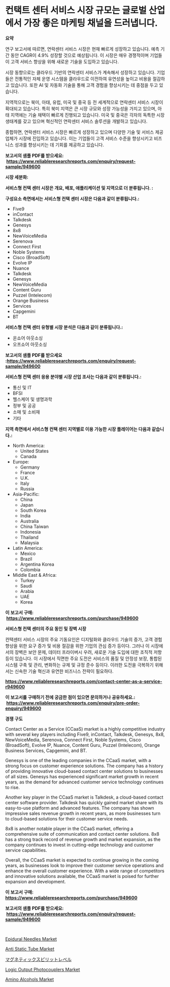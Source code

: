 <p><h1>컨택트 센터 서비스 시장 규모는 글로벌 산업에서 가장 좋은 마케팅 채널을 드러냅니다.</h1></p><p><strong>요약</strong></p>
<p><p>연구 보고서에 따르면, 연락센터 서비스 시장은 현재 빠르게 성장하고 있습니다. 예측 기간 동안 CAGR이 4.9% 성장할 것으로 예상됩니다. 이 시장은 매우 경쟁적이며 기업들이 고객 서비스 향상을 위해 새로운 기술을 도입하고 있습니다.</p><p>시장 동향으로는 클라우드 기반의 연락센터 서비스가 계속해서 성장하고 있습니다. 기업들은 전통적인 자체 운영 시스템을 클라우드로 이전하여 유연성을 높이고 비용을 절감하고 있습니다. 또한 AI 및 자동화 기술을 통해 고객 경험을 향상시키는 데 중점을 두고 있습니다.</p><p>지역적으로는 북미, 아태, 유럽, 미국 및 중국 등 전 세계적으로 연락센터 서비스 시장이 확대되고 있습니다. 특히 북미 지역은 큰 시장 규모와 성장 가능성을 가지고 있으며, 아태 지역에는 기술 채택이 빠르게 진행되고 있습니다. 미국 및 중국은 각자의 독특한 시장 생태계를 갖고 있으며 혁신적인 연락센터 서비스 솔루션을 개발하고 있습니다.</p><p>종합하면, 연락센터 서비스 시장은 빠르게 성장하고 있으며 다양한 기술 및 서비스 제공 업체가 시장에 진입하고 있습니다. 이는 기업들이 고객 서비스 수준을 향상시키고 비즈니스 성과를 향상시키는 데 기회를 제공하고 있습니다.</p></p>
<p><strong>보고서의 샘플 PDF를 받으세요: &nbsp;<a href="https://www.reliableresearchreports.com/enquiry/request-sample/949600">https://www.reliableresearchreports.com/enquiry/request-sample/949600</a></strong></p>
<p><strong>시장 세분화:</strong></p>
<p><strong> 서비스형 컨택 센터 시장은 개요, 배포, 애플리케이션 및 지역으로 더 분류됩니다. :</strong></p>
<p><strong>구성요소 측면에서는 서비스형 컨택 센터 시장은 다음과 같이 분류됩니다.:</strong></p>
<p><ul><li>Five9</li><li>inContact</li><li>Talkdesk</li><li>Genesys</li><li>8x8</li><li>NewVoiceMedia</li><li>Serenova</li><li>Connect First</li><li>Noble Systems</li><li>Cisco (BroadSoft)</li><li>Evolve IP</li><li>Nuance</li><li>Talkdesk</li><li>Genesys</li><li>NewVoiceMedia</li><li>Content Guru</li><li>Puzzel (Intelecom)</li><li>Orange Business</li><li>Services</li><li>Capgemini</li><li>BT</li></ul></p>
<p><strong> 서비스형 컨택 센터 유형별 시장 분석은 다음과 같이 분류됩니다.:</strong></p>
<p><ul><li>온쇼어 아웃소싱</li><li>오프쇼어 아웃소싱</li></ul></p>
<p><strong>보고서의 샘플 PDF를 받으세요 :<a href="https://www.reliableresearchreports.com/enquiry/request-sample/949600">https://www.reliableresearchreports.com/enquiry/request-sample/949600</a></strong></p>
<p><strong> 서비스형 컨택 센터 응용 분야별 시장 산업 조사는 다음과 같이 분류됩니다.:</strong></p>
<p><ul><li>통신 및 IT</li><li>BFSI</li><li>헬스케어 및 생명과학</li><li>정부 및 공공</li><li>소매 및 소비재</li><li>기타</li></ul></p>
<p><strong>지역 측면에서 서비스형 컨택 센터 지역별로 이용 가능한 시장 플레이어는 다음과 같습니다.:</strong></p>
<p><ul>
    <li>
        North America:
        <ul>
            <li>United States</li>
            <li>Canada</li>
        </ul>
    </li>
    <li>
        Europe:
        <ul>
            <li>Germany</li>
            <li>France</li>
            <li>U.K.</li>
            <li>Italy</li>
            <li>Russia</li>
        </ul>
    </li>
    <li>
        Asia-Pacific:
        <ul>
            <li>China</li>
            <li>Japan</li>
            <li>South Korea</li>
            <li>India</li>
            <li>Australia</li>
            <li>China Taiwan</li>
            <li>Indonesia</li>
            <li>Thailand</li>
            <li>Malaysia</li>
        </ul>
    </li>
    <li>
        Latin America:
        <ul>
            <li>Mexico</li>
            <li>Brazil</li>
            <li>Argentina Korea</li>
            <li>Colombia</li>
        </ul>
    </li>
    <li>
        Middle East & Africa:
        <ul>
            <li>Turkey</li>
            <li>Saudi</li>
            <li>Arabia</li>
            <li>UAE</li>
            <li>Korea</li>
        </ul>
    </li>
    </ul></p>
<p><strong>이 보고서 구매: &nbsp;<a href="https://www.reliableresearchreports.com/purchase/949600">https://www.reliableresearchreports.com/purchase/949600</a></strong></p>
<p><strong>서비스형 컨택 센터의 주요 동인 및 장벽 시장</strong></p>
<p><p>컨택센터 서비스 시장의 주요 기동요인은 디지털화와 클라우드 기술의 증가, 고객 경험 향상을 위한 요구 증가 및 비용 절감을 위한 기업의 관심 증가 등이다. 그러나 이 시장에서의 장벽은 보안 문제, 데이터 프라이버시 우려, 새로운 기술 도입에 대한 조직적 저항 등이 있습니다. 이 시장에서 직면한 주요 도전은 서비스의 품질 및 안정성 보장, 통합된 시스템 구축 및 관리, 변화하는 규제 및 규정 준수 등이다. 이러한 도전을 극복하기 위해서는 신속한 기술 혁신과 유연한 비즈니스 전략이 필요하다.</p></p>
<p><strong><a href="https://www.reliableresearchreports.com/contact-center-as-a-service-r949600">https://www.reliableresearchreports.com/contact-center-as-a-service-r949600</a></strong></p>
<p><strong>이 보고서를 구매하기 전에 궁금한 점이 있으면 문의하거나 공유하세요.: &nbsp;<a href="https://www.reliableresearchreports.com/enquiry/pre-order-enquiry/949600">https://www.reliableresearchreports.com/enquiry/pre-order-enquiry/949600</a></strong></p>
<p><strong>경쟁 구도</strong></p>
<p><p>Contact Center as a Service (CCaaS) market is a highly competitive industry with several key players including Five9, inContact, Talkdesk, Genesys, 8x8, NewVoiceMedia, Serenova, Connect First, Noble Systems, Cisco (BroadSoft), Evolve IP, Nuance, Content Guru, Puzzel (Intelecom), Orange Business Services, Capgemini, and BT.</p><p>Genesys is one of the leading companies in the CCaaS market, with a strong focus on customer experience solutions. The company has a history of providing innovative cloud-based contact center solutions to businesses of all sizes. Genesys has experienced significant market growth in recent years, as the demand for advanced customer service technology continues to rise.</p><p>Another key player in the CCaaS market is Talkdesk, a cloud-based contact center software provider. Talkdesk has quickly gained market share with its easy-to-use platform and advanced features. The company has shown impressive sales revenue growth in recent years, as more businesses turn to cloud-based solutions for their customer service needs.</p><p>8x8 is another notable player in the CCaaS market, offering a comprehensive suite of communication and contact center solutions. 8x8 has a strong track record of revenue growth and market expansion, as the company continues to invest in cutting-edge technology and customer service capabilities.</p><p>Overall, the CCaaS market is expected to continue growing in the coming years, as businesses look to improve their customer service operations and enhance the overall customer experience. With a wide range of competitors and innovative solutions available, the CCaaS market is poised for further expansion and development.</p></p>
<p><strong>이 보고서 구매: &nbsp; <a href="https://www.reliableresearchreports.com/purchase/949600">https://www.reliableresearchreports.com/purchase/949600</a></strong></p>
<p><strong>보고서의 샘플 PDF를 받으세요: &nbsp;<a href="https://www.reliableresearchreports.com/enquiry/request-sample/949600">https://www.reliableresearchreports.com/enquiry/request-sample/949600</a></strong><strong></strong></p>
<p>&nbsp;</p>
<p><p><a href="https://github.com/joannesouthgate/Market-Research-Report-List-2/blob/main/epidural-needles-market.md">Epidural Needles Market</a></p><p><a href="https://issuu.com/reportprime-2/docs/anti-static-tube-market-size-2030.pptx">Anti Static Tube Market</a></p><p><a href="https://github.com/vhemk0794148/Market-Research-Report-List-1/blob/main/825711223643.md">マグネティックスピリットレベル</a></p><p><a href="https://cat-emmental-94b.notion.site/Logic-Output-Photocouplers-Market-Analysis-and-Sze-Forecasted-for-period-from-2024-to-2031-3183fb871c0941828068947e23585f09">Logic Output Photocouplers Market</a></p><p><a href="https://issuu.com/reportprime-2/docs/amino-alcohols-market-size-2030.pptx">Amino Alcohols Market</a></p></p>